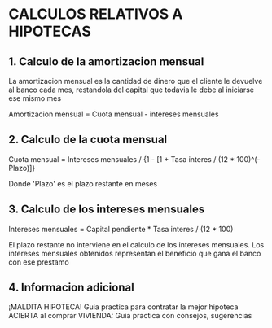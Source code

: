# CALCULOS RELATIVOS A HIPOTECAS



## 1. Calculo de la amortizacion mensual


La amortizacion mensual es la cantidad de dinero que el cliente le devuelve al banco cada mes,
restandola del capital que todavia le debe al iniciarse ese mismo mes

Amortizacion mensual = Cuota mensual - intereses mensuales



## 2. Calculo de la cuota mensual


Cuota mensual = Intereses mensuales / {1 - [1 + Tasa interes / (12 * 100)^(-Plazo)]}

Donde 'Plazo' es el plazo restante en meses



## 3. Calculo de los intereses mensuales


Intereses mensuales = Capital pendiente * Tasa interes  / (12 * 100)

El plazo restante no interviene en el calculo de los intereses mensuales.
Los intereses mensuales obtenidos representan el beneficio que gana el banco con ese prestamo



## 4. Informacion adicional


¡MALDITA HIPOTECA! Guia practica para contratar la mejor hipoteca
ACIERTA al comprar VIVIENDA: Guia practica con consejos, sugerencias
